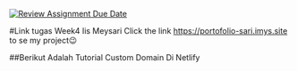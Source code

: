[![Review Assignment Due Date](https://classroom.github.com/assets/deadline-readme-button-24ddc0f5d75046c5622901739e7c5dd533143b0c8e959d652212380cedb1ea36.svg)](https://classroom.github.com/a/isPhTOcA)

#Link tugas Week4 Iis Meysari
Click the link https://portofolio-sari.imys.site to se my project😉

##Berikut Adalah Tutorial Custom Domain Di Netlify
